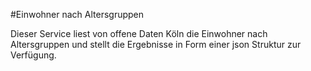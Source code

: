 #Einwohner nach Altersgruppen

Dieser Service liest von offene Daten Köln die Einwohner nach Altersgruppen und stellt die Ergebnisse in Form einer json Struktur zur Verfügung.
